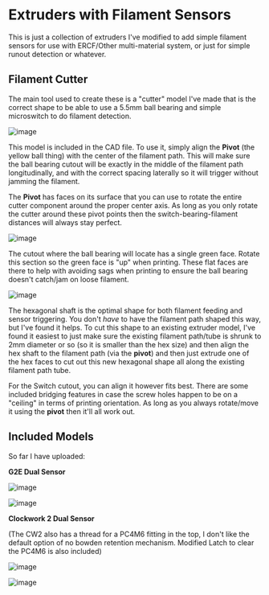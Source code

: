 # Extruders with Filament Sensors

This is just a collection of extruders I've modified to add simple filament sensors for use with ERCF/Other multi-material system, or just for simple runout detection or whatever.

## Filament Cutter

The main tool used to create these is a "cutter" model I've made that is the correct shape to be able to use a 5.5mm ball bearing and simple microswitch to do filament detection.

![image](https://github.com/Esoterical/PrinterMods/assets/124253477/a6760154-a336-4851-b159-1ea4b31b7223)

This model is included in the CAD file. To use it, simply align the **Pivot** (the yellow ball thing) with the center of the filament path. This will make sure the ball bearing
cutout will be exactly in the middle of the filament path longitudinally, and with the correct spacing laterally so it will trigger without jamming the filament.

The **Pivot** has faces on its surface that you can use to rotate the entire cutter component around the proper center axis. As long as you only rotate the cutter around these
pivot points then the switch-bearing-filament distances will always stay perfect.

![image](https://github.com/Esoterical/PrinterMods/assets/124253477/a4fd19f7-b41e-4a4e-9634-e747ab86a79f)

The cutout where the ball bearing will locate has a single green face. Rotate this section so the green face is "up" when printing. These flat faces are there to help with 
avoiding sags when printing to ensure the ball bearing doesn't catch/jam on loose filament.

![image](https://github.com/Esoterical/PrinterMods/assets/124253477/27c1b960-5928-44ea-b423-9155eac35215)

The hexagonal shaft is the optimal shape for both filament feeding and sensor triggering. You don't *have* to have the filament path shaped this way, but I've found it helps.
To cut this shape to an existing extruder model, I've found it easiest to just make sure the existing filament path/tube is shrunk to 2mm diameter or so (so it is smaller than the
hex size) and then align the hex shaft to the filament path (via the **pivot**) and then just extrude one of the hex faces to cut out this new hexagonal shape all along the 
existing filament path tube.

For the Switch cutout, you can align it however fits best. There are some included bridging features in case the screw holes happen to be on a "ceiling" in terms of printing 
orientation. As long as you always rotate/move it using the **pivot** then it'll all work out.

## Included Models

So far I have uploaded:

**G2E Dual Sensor**

![image](https://github.com/Esoterical/PrinterMods/assets/124253477/b7d69241-3f29-4449-8192-8877770913dc)

![image](https://github.com/Esoterical/PrinterMods/assets/124253477/24b7ef14-7792-46f6-9fc0-1551c54a8712)


**Clockwork 2 Dual Sensor**

(The CW2 also has a thread for a PC4M6 fitting in the top, I don't like the default option of no bowden retention mechanism. Modified Latch to clear the PC4M6 is also included)

![image](https://github.com/Esoterical/PrinterMods/assets/124253477/18bae1cb-3361-49fe-a25a-0d1569e96099)

![image](https://github.com/Esoterical/PrinterMods/assets/124253477/0c758979-ab86-4a89-8c56-679e6f5b6dfd)
